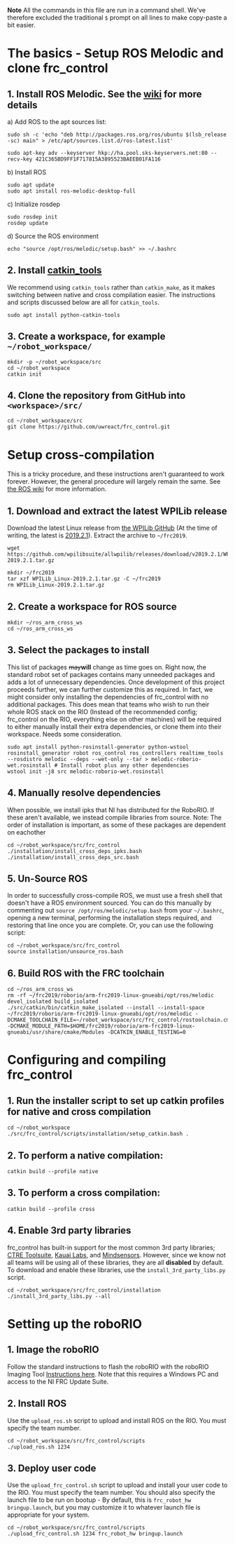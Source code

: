 **Note** All the commands in this file are run in a command shell. We've therefore excluded the traditional `$` prompt on all lines to make copy-paste a bit easier.

# The basics - Setup ROS Melodic and clone frc_control

## 1. Install ROS Melodic. See the [wiki](http://wiki.ros.org/melodic/Installation/Ubuntu) for more details

a) Add ROS to the apt sources list:

    sudo sh -c 'echo "deb http://packages.ros.org/ros/ubuntu $(lsb_release -sc) main" > /etc/apt/sources.list.d/ros-latest.list'

    sudo apt-key adv --keyserver hkp://ha.pool.sks-keyservers.net:80 --recv-key 421C365BD9FF1F717815A3895523BAEEB01FA116

b) Install ROS

    sudo apt update
    sudo apt install ros-melodic-desktop-full

c) Initialize rosdep

    sudo rosdep init
    rosdep update

d) Source the ROS environment

    echo "source /opt/ros/melodic/setup.bash" >> ~/.bashrc

## 2. Install [catkin_tools](https://catkin-tools.readthedocs.io)

We recommend using `catkin_tools` rather than `catkin_make`, as it makes switching between native and cross compilation easier.
The instructions and scripts discussed below are all for `catkin_tools`.

    sudo apt install python-catkin-tools

## 3. Create a workspace, for example `~/robot_workspace/`

    mkdir -p ~/robot_workspace/src
    cd ~/robot_workspace
    catkin init

## 4. Clone the repository from GitHub into `<workspace>/src/`

    cd ~/robot_workspace/src
    git clone https://github.com/uwreact/frc_control.git

# Setup cross-compilation

This is a tricky procedure, and these instructions aren't guaranteed to work forever. However, the general procedure will largely remain the same. See [the ROS wiki](http://wiki.ros.org/melodic/Installation/Source) for more information.

## 1. Download and extract the latest WPILib release

Download the latest Linux release from [the WPILib GitHub](https://github.com/wpilibsuite/allwpilib/releases) (At the time of writing, the latest is [2019.2.1](https://github.com/wpilibsuite/allwpilib/releases/download/v2019.2.1/WPILib_Linux-2019.2.1.tar.gz)). Extract the archive to `~/frc2019`.

    wget https://github.com/wpilibsuite/allwpilib/releases/download/v2019.2.1/WPILib_Linux-2019.2.1.tar.gz

    mkdir ~/frc2019
    tar xzf WPILib_Linux-2019.2.1.tar.gz -C ~/frc2019
    rm WPILib_Linux-2019.2.1.tar.gz

## 2. Create a workspace for ROS source

    mkdir ~/ros_arm_cross_ws
    cd ~/ros_arm_cross_ws

## 3. Select the packages to install

This list of packages ~~may~~**will** change as time goes on. Right now, the standard robot set of packages contains many unneeded packages and adds a lot of unnecessary dependencies. Once development of this project proceeds further, we can further customize this as required. In fact, we might consider only installing the dependencies of frc_control with no additional packages. This does mean that teams who wish to run their whole ROS stack on the RIO (Instead of the recommended config; frc_control on the RIO, everything else on other machines) will be required to either manually install their extra dependencies, or clone them into their workspace. Needs some consideration.

    sudo apt install python-rosinstall-generator python-wstool
    rosinstall_generator robot ros_control ros_controllers realtime_tools --rosdistro melodic --deps --wet-only --tar > melodic-roborio-wet.rosinstall # Install robot plus any other dependencies
    wstool init -j8 src melodic-roborio-wet.rosinstall

## 4. Manually resolve dependencies

When possible, we install ipks that NI has distributed for the RoboRIO. If these aren't available, we instead compile libraries from source.
Note: The order of installation is important, as some of these packages are dependent on eachother

    cd ~/robot_workspace/src/frc_control
    ./installation/install_cross_deps_ipks.bash
    ./installation/install_cross_deps_src.bash

## 5. Un-Source ROS

In order to successfully cross-compile ROS, we must use a fresh shell that doesn't have a ROS environment sourced.
You can do this manually by commenting out `source /opt/ros/melodic/setup.bash` from your `~/.bashrc`, opening a new terminal,
performing the installation steps required, and restoring that line once you are complete. Or, you can use the following script:

    cd ~/robot_workspace/src/frc_control
    source installation/unsource_ros.bash

## 6. Build ROS with the FRC toolchain

    cd ~/ros_arm_cross_ws
    rm -rf ~/frc2019/roborio/arm-frc2019-linux-gnueabi/opt/ros/melodic devel_isolated build_isolated
    ./src/catkin/bin/catkin_make_isolated --install --install-space ~/frc2019/roborio/arm-frc2019-linux-gnueabi/opt/ros/melodic -DCMAKE_TOOLCHAIN_FILE=~/robot_workspace/src/frc_control/rostoolchain.cmake -DCMAKE_MODULE_PATH=$HOME/frc2019/roborio/arm-frc2019-linux-gnueabi/usr/share/cmake/Modules -DCATKIN_ENABLE_TESTING=0

# Configuring and compiling frc_control

## 1. Run the installer script to set up catkin profiles for native and cross compilation

    cd ~/robot_workspace
    ./src/frc_control/scripts/installation/setup_catkin.bash .

## 2. To perform a native compilation:

    catkin build --profile native

## 3. To perform a cross compilation:

    catkin build --profile cross

## 4. Enable 3rd party libraries

frc_control has built-in support for the most common 3rd party libraries; [CTRE Toolsuite](http://www.ctr-electronics.com/control-system/hro.html#product_tabs_technical_resources), [Kauai Labs](https://pdocs.kauailabs.com/navx-mxp/software/), and [Mindsensors](http://www.mindsensors.com/blog/how-to/how-to-use-sd540c-and-canlight-with-roborio). However, since we know not all teams will be using all of these libraries, they are all **disabled** by default. To download and enable these libraries, use the `install_3rd_party_libs.py` script.

    cd ~/robot_workspace/src/frc_control/installation
    ./install_3rd_party_libs.py --all

# Setting up the roboRIO

## 1. Image the roboRIO

Follow the standard instructions to flash the roboRIO with the roboRIO Imaging Tool [Instructions here](https://wpilib.screenstepslive.com/s/currentCS/m/getting_started/l/1009233-imaging-your-roborio).
Note that this requires a Windows PC and access to the NI FRC Update Suite.

## 2. Install ROS

Use the `upload_ros.sh` script to upload and install ROS on the RIO.
You must specify the team number.

    cd ~/robot_workspace/src/frc_control/scripts
    ./upload_ros.sh 1234

## 3. Deploy user code

Use the `upload_frc_control.sh` script to upload and install your user code to the RIO.
You must specify the team number.
You should also specify the launch file to be run on bootup - By default, this is `frc_robot_hw bringup.launch`, but you may customize it to whatever launch file is appropriate for your system.

    cd ~/robot_workspace/src/frc_control/scripts
    ./upload_frc_control.sh 1234 frc_robot_hw bringup.launch
